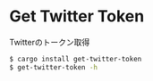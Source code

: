 # Get Twitter Token
Twitterのトークン取得

```sh
$ cargo install get-twitter-token
$ get-twitter-token -h
```